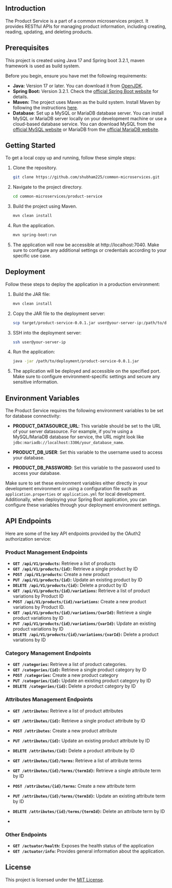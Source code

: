 ## Introduction

The Product Service is a part of a common microservices project. It provides RESTful APIs for managing product information, including creating, reading, updating, and deleting products.

## Prerequisites
This project is created using Java 17 and Spring boot 3.2.1, maven framework is used as build system.

Before you begin, ensure you have met the following requirements:

- **Java:** Version 17 or later. You can download it from [OpenJDK](https://openjdk.java.net/).
- **Spring Boot:** Version 3.2.1. Check the [official Spring Boot website](https://spring.io/projects/spring-boot) for details.
- **Maven:** The project uses Maven as the build system. Install Maven by following the instructions [here](https://maven.apache.org/install.html).
- **Database**: Set up a MySQL or MariaDB database server. You can install MySQL or MariaDB server locally on your development machine or use a cloud-based database service. You can download MySQL from the [official MySQL website](https://dev.mysql.com/downloads/) or MariaDB from the [official MariaDB website](https://mariadb.org/download/).

## Getting Started

To get a local copy up and running, follow these simple steps:

1. Clone the repository.
   ```bash
   git clone https://github.com/shubham225/common-microservices.git
2. Navigate to the project directory.
    ```bash
   cd common-microservices/product-service
3. Build the project using Maven.
    ```bash
   mvn clean install
4. Run the application.
    ```bash
   mvn spring-boot:run
5. The application will now be accessible at http://localhost:7040. Make sure to configure any additional settings or credentials according to your specific use case.

## Deployment

Follow these steps to deploy the application in a production environment:

1. Build the JAR file:
   ```bash
   mvn clean install
2. Copy the JAR file to the deployment server:
    ```bash
   scp target/product-service-0.0.1.jar user@your-server-ip:/path/to/deployment/
3. SSH into the deployment server:
    ```bash
   ssh user@your-server-ip
4. Run the application:
    ```bash
   java -jar /path/to/deployment/product-service-0.0.1.jar
5. The application will be deployed and accessible on the specified port. Make sure to configure environment-specific settings and secure any sensitive information.

## Environment Variables

The Product Service requires the following environment variables to be set for database connectivity:

- **PRODUCT_DATASOURCE_URL**: This variable should be set to the URL of your server datasource. For example, if you're using a MySQL/MariaDB database for service, the URL might look like `jdbc:mariadb://localhost:3306/your_database_name`.

- **PRODUCT_DB_USER**: Set this variable to the username used to access your database.

- **PRODUCT_DB_PASSWORD**: Set this variable to the password used to access your database.

Make sure to set these environment variables either directly in your development environment or using a configuration file such as `application.properties` or `application.yml` for local development. Additionally, when deploying your Spring Boot application, you can configure these variables through your deployment environment settings.

## API Endpoints

Here are some of the key API endpoints provided by the OAuth2 authorization service:

### Product Management Endpoints
- **`GET /api/V1/products`:** Retrieve a list of products
- **`GET /api/V1/products/{id}`:** Retrieve a single product by ID
- **`POST /api/V1/products`:** Create a new product
- **`PUT /api/V1/products/{id}`:** Update an existing product by ID
- **`DELETE /api/V1/products/{id}`:** Delete a product by ID
- **`GET /api/V1/products/{id}/variations`:** Retrieve a list of product variations by Product ID
- **`POST /api/V1/products/{id}/variations`:** Create a new product variations by Product ID.
- **`GET /api/V1/products/{id}/variations/{varId}`:** Retrieve a single product variations by ID
- **`PUT /api/V1/products/{id}/variations/{varId}`:** Update an existing product variations by ID
- **`DELETE /api/V1/products/{id}/variations/{varId}`:** Delete a product variations by ID

### Category Management Endpoints
- **`GET /categories`:** Retrieve a list of product categories.
- **`GET /categories/{id}`:** Retrieve a single product category by ID
- **`POST /categories`:** Create a new product category
- **`PUT /categories/{id}`:** Update an existing product category by ID
- **`DELETE /categories/{id}`:** Delete a product category by ID

### Attributes Management Endpoints
- **`GET /attributes`:** Retrieve a list of product attributes
- **`GET /attributes/{id}`:** Retrieve a single product attribute by ID
- **`POST /attributes`:** Create a new product attribute
- **`PUT /attributes/{id}`:** Update an existing product attribute by ID
- **`DELETE /attributes/{id}`:** Delete a product attribute by ID

- **`GET /attributes/{id}/terms`:** Retrieve a list of attribute terms
- **`GET /attributes/{id}/terms/{termId}`:** Retrieve a single attribute term by ID
- **`POST /attributes/{id}/terms`:** Create a new attribute term
- **`PUT /attributes/{id}/terms/{termId}`:** Update an existing attribute term by ID
- **`DELETE /attributes/{id}/terms/{termId}`:** Delete an attribute term by ID
- 
### Other Endpoints
- **`GET /actuator/health`:** Exposes the health status of the application
- **`GET /actuator/info`:** Provides general information about the application.

## License

This project is licensed under the [MIT License](LICENSE.md).